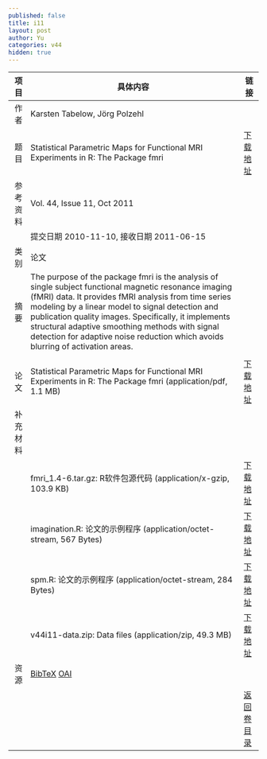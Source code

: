 ```yaml
---
published: false
title: i11
layout: post
author: Yu
categories: v44
hidden: true
---
```


| 项目 | 具体内容 | 链接 |
|---:|---|---|
| 作者 | Karsten  Tabelow, Jörg  Polzehl| |
| 题目 |Statistical Parametric Maps for Functional MRI Experiments in R: The Package fmri | [下载地址](http://www.jstatsoft.org/v44/i11/paper) |
| 参考资料 |Vol. 44, Issue 11, Oct 2011 | |
| | 提交日期 2010-11-10, 接收日期 2011-06-15| | 
| 类别 | 论文| |
| 摘要 | The purpose of the package fmri is the analysis of single subject functional magnetic resonance imaging (fMRI) data. It provides fMRI analysis from time series modeling by a linear model to signal detection and publication quality images. Specifically, it implements structural adaptive smoothing methods with signal detection for adaptive noise reduction which avoids blurring of activation areas.
| |
| 论文 | Statistical Parametric Maps for Functional MRI Experiments in R: The Package fmri  (application/pdf, 1.1 MB)| [下载地址](http://www.jstatsoft.org/v44/i11/paper) |
| 补充材料 | | |
| |fmri_1.4-6.tar.gz: R软件包源代码  (application/x-gzip, 103.9 KB)|  [下载地址](http://www.jstatsoft.org/v44/i11/supp/1) |
| |imagination.R:     论文的示例程序  (application/octet-stream, 567 Bytes)|  [下载地址](http://www.jstatsoft.org/v44/i11/supp/2) |
| |spm.R:             论文的示例程序  (application/octet-stream, 284 Bytes)|  [下载地址](http://www.jstatsoft.org/v44/i11/supp/3) |
| |v44i11-data.zip:   Data files  (application/zip, 49.3 MB)|  [下载地址](http://www.jstatsoft.org/v44/i11/supp/4) |
| 资源 | [BibTeX](http://www.jstatsoft.org/v44/i11/bibtex) [OAI](http://www.jstatsoft.org/oai?verb=GetRecord&identifier=oai.jstatsoft/v44/i11&prefix=oai_dc)| |
| |  | [返回卷目录]({{site.baseurl}}/volume/v44.html) |